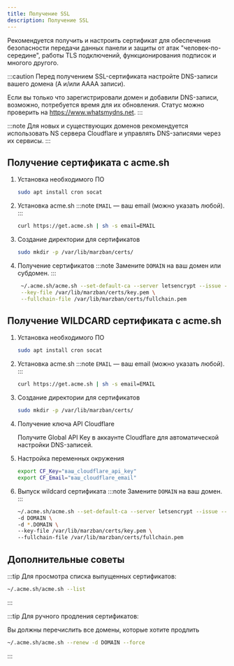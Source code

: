 ```yaml
---
title: Получение SSL
description: Получение SSL
---
```




Рекомендуется получить и настроить сертификат для обеспечения безопасности передачи данных панели и защиты от атак "человек-по-середине", работы TLS подключений, функционирования подписок и многого другого.

:::caution
Перед получением SSL-сертификата настройте DNS-записи вашего домена (A и/или AAAA записи).

Если вы только что зарегистрировали домен и добавили DNS-записи, возможно, потребуется время для их обновления. Статус можно проверить на https://www.whatsmydns.net.
:::

:::note
Для новых и существующих доменов рекомендуется использовать NS сервера Cloudflare и управлять DNS-записями через их сервисы.
:::


## Получение сертификата с acme.sh


1. Установка необходимого ПО
	```bash
	sudo apt install cron socat
	```
2. Установка acme.sh
	:::note
	`EMAIL` — ваш email (можно указать любой).
	:::
	```bash
	curl https://get.acme.sh | sh -s email=EMAIL
	```
3. Создание директории для сертификатов

    ```bash
    sudo mkdir -p /var/lib/marzban/certs/
    ```

4. Получение сертификатов
   :::note
   Замените `DOMAIN` на ваш домен или субдомен.
   :::
   ```bash
	~/.acme.sh/acme.sh --set-default-ca --server letsencrypt --issue --standalone -d DOMAIN \
	--key-file /var/lib/marzban/certs/key.pem \
	--fullchain-file /var/lib/marzban/certs/fullchain.pem
	```


## Получение WILDCARD сертификата с acme.sh


1. Установка необходимого ПО
	```bash
	sudo apt install cron socat
	```
2. Установка acme.sh
	:::note
	`EMAIL` — ваш email (можно указать любой).
	:::
	```bash
	curl https://get.acme.sh | sh -s email=EMAIL
	```

3. Создание директории для сертификатов

   ```bash
   sudo mkdir -p /var/lib/marzban/certs/
   ```

4. Получение ключа API Cloudflare

   Получите Global API Key в аккаунте Cloudflare для автоматической настройки DNS-записей.

5. Настройка переменных окружения

   ```bash
   export CF_Key="ваш_cloudflare_api_key"
   export CF_Email="ваш_cloudflare_email"
   ```

6. Выпуск wildcard сертификата
   :::note
   Замените `DOMAIN` на ваш домен.
   :::
   ```bash
   ~/.acme.sh/acme.sh --set-default-ca --server letsencrypt --issue --dns dns_cf \
   -d DOMAIN \
   -d *.DOMAIN \
   --key-file /var/lib/marzban/certs/key.pem \
   --fullchain-file /var/lib/marzban/certs/fullchain.pem
   ```


## Дополнительные советы

:::tip
Для просмотра списка выпущенных сертификатов:

```bash
~/.acme.sh/acme.sh --list
```

:::

:::tip
Для ручного продления сертификатов:

Вы должны перечислить все домены, которые хотите продлить

```bash
~/.acme.sh/acme.sh --renew -d DOMAIN --force
```

:::
